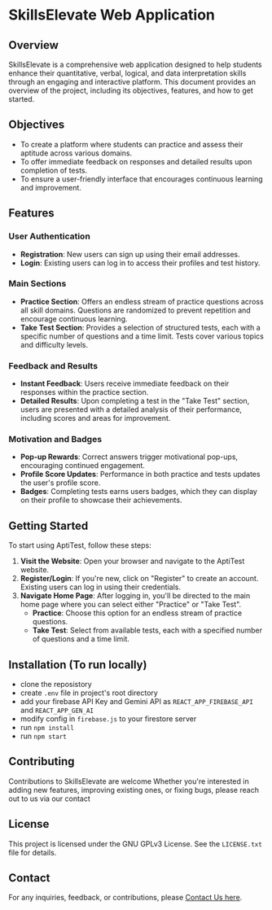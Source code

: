 # SkillsElevate Web Application

## Overview

SkillsElevate is a comprehensive web application designed to help students enhance their quantitative, verbal, logical, and data interpretation skills through an engaging and interactive platform. This document provides an overview of the project, including its objectives, features, and how to get started.

## Objectives

- To create a platform where students can practice and assess their aptitude across various domains.
- To offer immediate feedback on responses and detailed results upon completion of tests.
- To ensure a user-friendly interface that encourages continuous learning and improvement.

## Features

### User Authentication

- **Registration**: New users can sign up using their email addresses.
- **Login**: Existing users can log in to access their profiles and test history.

### Main Sections

- **Practice Section**: Offers an endless stream of practice questions across all skill domains. Questions are randomized to prevent repetition and encourage continuous learning.
- **Take Test Section**: Provides a selection of structured tests, each with a specific number of questions and a time limit. Tests cover various topics and difficulty levels.

### Feedback and Results

- **Instant Feedback**: Users receive immediate feedback on their responses within the practice section.
- **Detailed Results**: Upon completing a test in the "Take Test" section, users are presented with a detailed analysis of their performance, including scores and areas for improvement.

### Motivation and Badges

- **Pop-up Rewards**: Correct answers trigger motivational pop-ups, encouraging continued engagement.
- **Profile Score Updates**: Performance in both practice and tests updates the user's profile score.
- **Badges**: Completing tests earns users badges, which they can display on their profile to showcase their achievements.

## Getting Started

To start using AptiTest, follow these steps:

1. **Visit the Website**: Open your browser and navigate to the AptiTest website.
2. **Register/Login**: If you're new, click on "Register" to create an account. Existing users can log in using their credentials.
3. **Navigate Home Page**: After logging in, you'll be directed to the main home page where you can select either "Practice" or "Take Test".
   - **Practice**: Choose this option for an endless stream of practice questions.
   - **Take Test**: Select from available tests, each with a specified number of questions and a time limit.

## Installation (To run locally)
- clone the reposistory
- create `.env` file in project's root directory
- add your firebase API Key and Gemini API as `REACT_APP_FIREBASE_API` and `REACT_APP_GEN_AI`
- modify config in `firebase.js` to your firestore server
- run `npm install`
- run `npm start`


## Contributing

Contributions to SkillsElevate are welcome Whether you're interested in adding new features, improving existing ones, or fixing bugs, please reach out to us via our contact

## License

This project is licensed under the GNU GPLv3 License. See the `LICENSE.txt` file for details.

## Contact

For any inquiries, feedback, or contributions, please [Contact Us here](mailto:atharvaj321@gmail.com).


